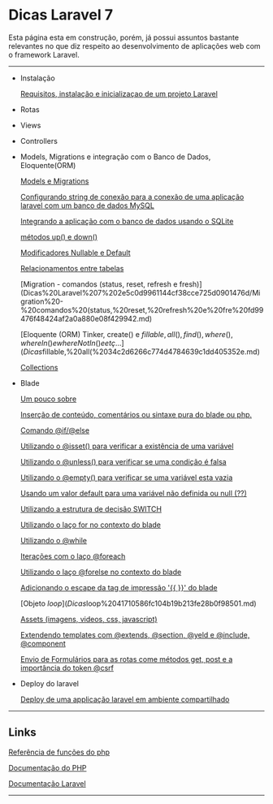 # Dicas Laravel 7

Esta página esta em construção, porém, já possui assuntos bastante relevantes no que diz respeito ao desenvolvimento de aplicações web com o framework Laravel.

---

- Instalação
    
    [Requisitos, instalação e inicializaçao de um projeto Laravel](Dicas%20Laravel%207%202e5c0d9961144cf38cce725d0901476d/Requisitos,%20instalac%CC%A7a%CC%83o%20e%20inicializac%CC%A7ao%20de%20um%20pr%2028e74d5415cd4fe4982240c345dfc03c.md)
    
- Rotas
    
    
- Views
    
    
- Controllers
- Models, Migrations e integração com o Banco de Dados, Eloquente(ORM)
    
    [Models e Migrations](Dicas%20Laravel%207%202e5c0d9961144cf38cce725d0901476d/Models%20e%20Migrations%20f1b55ba6d833485cbd8ec0fead33a2a6.md)
    
    [Configurando string de conexão para a conexão de uma aplicação laravel com um banco de dados MySQL](Dicas%20Laravel%207%202e5c0d9961144cf38cce725d0901476d/Configurando%20string%20de%20conexa%CC%83o%20para%20a%20conexa%CC%83o%20de%20b94dc8d8243e478f9ee7437757fa0bd0.md)
    
    [Integrando a aplicação com o banco de dados usando o SQLite](Dicas%20Laravel%207%202e5c0d9961144cf38cce725d0901476d/Integrando%20a%20aplicac%CC%A7a%CC%83o%20com%20o%20banco%20de%20dados%20usan%20dea879756548445b931f99c510e72806.md)
    
    [métodos up() e down()](Dicas%20Laravel%207%202e5c0d9961144cf38cce725d0901476d/me%CC%81todos%20up()%20e%20down()%20131b72ef1c5f4165870f8f0c688f1ffe.md)
    
    [Modificadores Nullable e Default](Dicas%20Laravel%207%202e5c0d9961144cf38cce725d0901476d/Modificadores%20Nullable%20e%20Default%20bf1f83c66c024dc6b2651b6372771435.md)
    
    [Relacionamentos entre tabelas](Dicas%20Laravel%207%202e5c0d9961144cf38cce725d0901476d/Relacionamentos%20entre%20tabelas%20fb60d9b71eed4e24b7e21b83eb01652b.md)
    
    [Migration - comandos (status, reset, refresh e fresh)](Dicas%20Laravel%207%202e5c0d9961144cf38cce725d0901476d/Migration%20-%20comandos%20(status,%20reset,%20refresh%20e%20fre%20fd99476f48424af2a0a880e08f429942.md)
    
    [Eloquente (ORM) Tinker, create() e $fillable, all(), find(), where(), whereIn() e whereNotIn() e etç...](Dicas%20Laravel%207%202e5c0d9961144cf38cce725d0901476d/Eloquente%20(ORM)%20Tinker,%20create()%20e%20$fillable,%20all(%2034c2d6266c774d4784639c1dd405352e.md)
    
    [Collections](Dicas%20Laravel%207%202e5c0d9961144cf38cce725d0901476d/Collections%2025df609fd5ee4710a3e79f682e9f1ee6.md)
    
- Blade
    
    [Um pouco sobre](Dicas%20Laravel%207%202e5c0d9961144cf38cce725d0901476d/Um%20pouco%20sobre%20ed323c6064954db0b1bb5cb7e82a1ece.md)
    
    [Inserção de conteúdo, comentários ou sintaxe pura do blade ou php.](Dicas%20Laravel%207%202e5c0d9961144cf38cce725d0901476d/Inserc%CC%A7a%CC%83o%20de%20conteu%CC%81do,%20comenta%CC%81rios%20ou%20sintaxe%20p%20c8bf5d7aca844c24b926ae6f673848b8.md)
    
    [Comando @if/@else](Dicas%20Laravel%207%202e5c0d9961144cf38cce725d0901476d/Comando%20@if%20@else%206352ea756b32413cb37cebcbe752131f.md)
    
    [Utilizando o @isset() para verificar a existência de uma variável](Dicas%20Laravel%207%202e5c0d9961144cf38cce725d0901476d/Utilizando%20o%20@isset()%20para%20verificar%20a%20existe%CC%82ncia%20f93a9daa529f4287930d5d057990658b.md)
    
    [Utilizando o @unless() para verificar se uma condição é falsa](Dicas%20Laravel%207%202e5c0d9961144cf38cce725d0901476d/Utilizando%20o%20@unless()%20para%20verificar%20se%20uma%20condi%20d6ac24e990c642aa9ac5f5680f5a7e00.md)
    
    [Utilizando o @empty() para verificar se uma variável esta vazia](Dicas%20Laravel%207%202e5c0d9961144cf38cce725d0901476d/Utilizando%20o%20@empty()%20para%20verificar%20se%20uma%20varia%CC%81%2003709480573447c9b7d52b44dfcdfd95.md)
    
    [Usando um valor default para uma variável não definida ou null (??)](Dicas%20Laravel%207%202e5c0d9961144cf38cce725d0901476d/Usando%20um%20valor%20default%20para%20uma%20varia%CC%81vel%20na%CC%83o%20de%20f9d7f51bb7b64b3a9d8043f213aedf2f.md)
    
    [Utilizando a estrutura de decisão SWITCH](Dicas%20Laravel%207%202e5c0d9961144cf38cce725d0901476d/Utilizando%20a%20estrutura%20de%20decisa%CC%83o%20SWITCH%200b83735ee1f3451c91fbf076ee162ef9.md)
    
    [Utilizando o laço for no contexto do blade](Dicas%20Laravel%207%202e5c0d9961144cf38cce725d0901476d/Utilizando%20o%20lac%CC%A7o%20for%20no%20contexto%20do%20blade%2038de7dce68a74ab195d72937a001c2ad.md)
    
    [Utilizando o @while](Dicas%20Laravel%207%202e5c0d9961144cf38cce725d0901476d/Utilizando%20o%20@while%2066ec1e40489e4f88b773b68852a67217.md)
    
    [Iterações com o laço @foreach](Dicas%20Laravel%207%202e5c0d9961144cf38cce725d0901476d/Iterac%CC%A7o%CC%83es%20com%20o%20lac%CC%A7o%20@foreach%20cd831553ce744595bad8beb7203e61c0.md)
    
    [Utilizando o laço @forelse no contexto do blade](Dicas%20Laravel%207%202e5c0d9961144cf38cce725d0901476d/Utilizando%20o%20lac%CC%A7o%20@forelse%20no%20contexto%20do%20blade%202ea9bd2ce6744fe6927aa92e82c6db8a.md)
    
    [Adicionando o escape da tag de impressão '{{ }}' do blade](Dicas%20Laravel%207%202e5c0d9961144cf38cce725d0901476d/Adicionando%20o%20escape%20da%20tag%20de%20impressa%CC%83o%20'%7B%7B%20%7D%7D'%20%20501f8c1f718b44f0b07c73275cef4136.md)
    
    [Objeto $loop](Dicas%20Laravel%207%202e5c0d9961144cf38cce725d0901476d/Objeto%20$loop%2041710586fc104b19b213fe28b0f98501.md)
    
    [Assets (imagens, videos, css, javascript)](Dicas%20Laravel%207%202e5c0d9961144cf38cce725d0901476d/Assets%20(imagens,%20videos,%20css,%20javascript)%20c09ae43be7b1437e941a6f95ce708f89.md)
    
    [Extendendo templates com @extends, @section, @yeld e @include, @component](Dicas%20Laravel%207%202e5c0d9961144cf38cce725d0901476d/Extendendo%20templates%20com%20@extends,%20@section,%20@yeld%200da6e17924774b3cbc8f7ba55997180f.md)
    
    [Envio de Formulários para as rotas come métodos get,  post e a importância do token @csrf](Dicas%20Laravel%207%202e5c0d9961144cf38cce725d0901476d/Envio%20de%20Formula%CC%81rios%20para%20as%20rotas%20come%20me%CC%81todos%20%20f00b7c35b9ca4f7b95c05b58a6646f28.md)
    
- Deploy do laravel
    
    [Deploy de uma applicação laravel em ambiente compartilhado](Dicas%20Laravel%207%202e5c0d9961144cf38cce725d0901476d/Deploy%20de%20uma%20applicac%CC%A7a%CC%83o%20laravel%20em%20ambiente%20com%20b80392d334ca41789755edc44577c262.md)
    

---

## Links

[Referência de funções do php](https://www.php.net/manual/pt_BR/indexes.functions.php)

[Documentação do PHP](https://www.php.net/manual/pt_BR/langref.php)

[Documentação Laravel](https://laravel.com/docs/8.x)

---